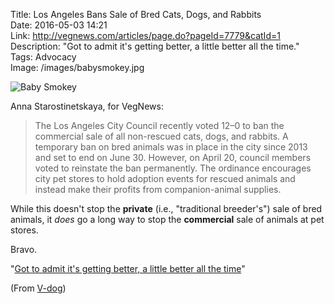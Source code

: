 Title: Los Angeles Bans Sale of Bred Cats, Dogs, and Rabbits  
Date: 2016-05-03 14:21  
Link: http://vegnews.com/articles/page.do?pageId=7779&catId=1  
Description: "Got to admit it's getting better, a little better all the time."  
Tags: Advocacy  
Image: /images/babysmokey.jpg  

![Baby Smokey][1]

Anna Starostinetskaya, for VegNews:

> The Los Angeles City Council recently voted 12–0 to ban the commercial sale of all non-rescued cats, dogs, and rabbits. A temporary ban on bred animals was in place in the city since 2013 and set to end on June 30. However, on April 20, council members voted to reinstate the ban permanently. The ordinance encourages city pet stores to hold adoption events for rescued animals and instead make their profits from companion-animal supplies.

While this doesn't stop the **private** (i.e., "traditional breeder's") sale of bred animals, it *does* go a long way to stop the **commercial** sale of animals at pet stores.

Bravo.

"[Got to admit it's getting better, a little better all the time][2]"

(From [V-dog][3])

[1]: /images/babysmokey.jpg "Smokey as a puppy"
[2]: https://www.youtube.com/watch?v=gR0q2_C4xcU "The Beatles - 'Getting Better'"
[3]: http://blog.v-dog.com/2016/5/los-angeles-bans-sale-of-bred-cats-dogs-and-rabbits "Source post from V-dog blog"